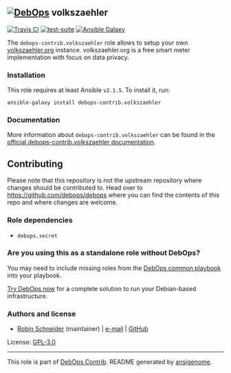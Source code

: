 ## [![DebOps](https://debops.org/images/debops-small.png)](https://debops.org) volkszaehler

<!-- This file was generated by Ansigenome. Do not edit this file directly but
     instead have a look at the files in the ./meta/ directory. -->

[![Travis CI](https://img.shields.io/travis/debops-contrib/ansible-volkszaehler.svg?style=flat)](https://travis-ci.org/debops-contrib/ansible-volkszaehler)
[![test-suite](https://img.shields.io/badge/test--suite-ansible--volkszaehler-blue.svg?style=flat)](https://github.com/debops/test-suite/tree/master/ansible-volkszaehler/)
[![Ansible Galaxy](https://img.shields.io/badge/galaxy-debops--contrib.volkszaehler-660198.svg?style=flat)](https://galaxy.ansible.com/debops-contrib/volkszaehler)


The `debops-contrib.volkszaehler` role allows to setup your own [volkszaehler.org] instance.
volkszaehler.org is a free smart meter implementation with focus on data privacy.

[volkszaehler.org]: https://volkszaehler.org/

### Installation

This role requires at least Ansible `v2.1.5`. To install it, run:

```Shell
ansible-galaxy install debops-contrib.volkszaehler
```

### Documentation

<!-- FIXME: Change to the canonical URL when it has been setup. https://github.com/debops/docs/issues/111 -->
More information about `debops-contrib.volkszaehler` can be found in the
[official debops-contrib.volkszaehler documentation](https://debops-contrib.readthedocs.io/en/latest/ansible/roles/ansible-volkszaehler/docs/).

## Contributing

Please note that this repository is not the upstream repository where changes should be contributed to.
Head over to https://github.com/debops/debops where you can find the contents of this repo and where changes are welcome.


### Role dependencies

- `debops.secret`

### Are you using this as a standalone role without DebOps?

You may need to include missing roles from the [DebOps common
playbook](https://github.com/debops/debops-playbooks/blob/master/playbooks/common.yml)
into your playbook.

[Try DebOps now](https://debops.org/) for a complete solution to run your Debian-based infrastructure.





### Authors and license

- [Robin Schneider](https://docs.debops.org/en/latest/debops-keyring/docs/entities.html#debops-keyring-entity-ypid) (maintainer) | [e-mail](mailto:ypid@riseup.net) | [GitHub](https://github.com/ypid)

License: [GPL-3.0](https://tldrlegal.com/license/gnu-general-public-license-v3-%28gpl-3%29)

***

This role is part of [DebOps Contrib](https://github.com/debops-contrib/debops-contrib). README generated by [ansigenome](https://github.com/nickjj/ansigenome/).
<!-- Ansigenome sources: https://github.com/ypid/ypid-ansible-common/tree/master/template_READMEs/debops-contrib -->
